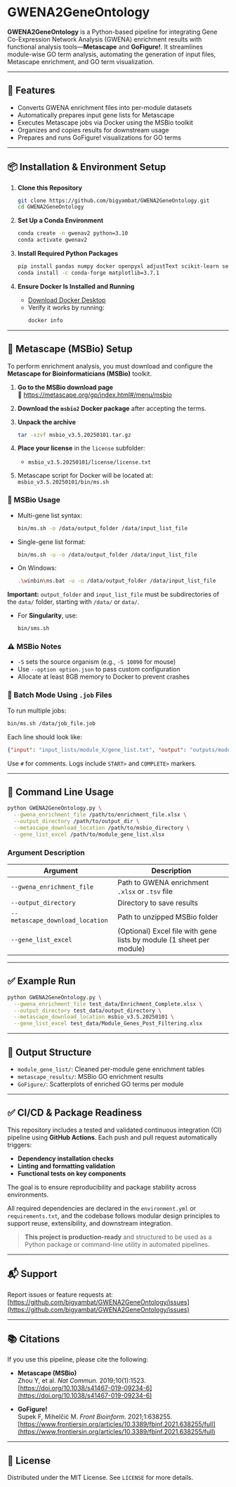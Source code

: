 
# GWENA2GeneOntology

**GWENA2GeneOntology** is a Python-based pipeline for integrating Gene Co-Expression Network Analysis (GWENA) enrichment results with functional analysis tools—**Metascape** and **GoFigure!**. It streamlines module-wise GO term analysis, automating the generation of input files, Metascape enrichment, and GO term visualization.

---

## 🔧 Features

- Converts GWENA enrichment files into per-module datasets  
- Automatically prepares input gene lists for Metascape  
- Executes Metascape jobs via Docker using the MSBio toolkit  
- Organizes and copies results for downstream usage  
- Prepares and runs GoFigure! visualizations for GO terms  

---

## 📦 Installation & Environment Setup

1. **Clone this Repository**
   ```bash
   git clone https://github.com/bigyambat/GWENA2GeneOntology.git
   cd GWENA2GeneOntology
   ```

2. **Set Up a Conda Environment**
   ```bash
   conda create -n gwenav2 python=3.10
   conda activate gwenav2
   ```

3. **Install Required Python Packages**
   ```bash
   pip install pandas numpy docker openpyxl adjustText scikit-learn seaborn
   conda install -c conda-forge matplotlib=3.7.1
   ```

4. **Ensure Docker Is Installed and Running**
   - [Download Docker Desktop](https://www.docker.com/products/docker-desktop)
   - Verify it works by running:
     ```bash
     docker info
     ```

---

## 🧬 Metascape (MSBio) Setup

To perform enrichment analysis, you must download and configure the **Metascape for Bioinformaticians (MSBio)** toolkit.

1. **Go to the MSBio download page**  
   🔗 https://metascape.org/gp/index.html#/menu/msbio

2. **Download the `msbio2` Docker package** after accepting the terms.

3. **Unpack the archive**
   ```bash
   tar -xzvf msbio_v3.5.20250101.tar.gz
   ```

4. **Place your license** in the `license` subfolder:
   - `msbio_v3.5.20250101/license/license.txt`

5. Metascape script for Docker will be located at:  
   `msbio_v3.5.20250101/bin/ms.sh`

### 🔹 MSBio Usage

- Multi-gene list syntax:
  ```bash
  bin/ms.sh -o /data/output_folder /data/input_list_file
  ```

- Single-gene list format:
  ```bash
  bin/ms.sh -u -o /data/output_folder /data/input_list_file
  ```

- On Windows:
  ```bash
  .\winbin\ms.bat -u -o /data/output_folder /data/input_list_file
  ```

**Important:** `output_folder` and `input_list_file` must be subdirectories of the `data/` folder, starting with `/data/` or `data/`.

- For **Singularity**, use:
  ```bash
  bin/sms.sh
  ```

### ⚠️ MSBio Notes

- `-S` sets the source organism (e.g., `-S 10090` for mouse)
- Use `--option option.json` to pass custom configuration
- Allocate at least 8GB memory to Docker to prevent crashes

### 🔹 Batch Mode Using `.job` Files

To run multiple jobs:

```bash
bin/ms.sh /data/job_file.job
```

Each line should look like:

```json
{"input": "input_lists/module_X/gene_list.txt", "output": "outputs/module_X", "single": true, "taxon": 10090}
```

Use `#` for comments. Logs include `START>` and `COMPLETE>` markers.

---

## 🚀 Command Line Usage

```bash
python GWENA2GeneOntology.py \
  --gwena_enrichment_file /path/to/enrichment_file.xlsx \
  --output_directory /path/to/output_dir \
  --metascape_download_location /path/to/msbio_directory \
  --gene_list_excel /path/to/module_gene_list.xlsx
```

### Argument Description

| Argument | Description |
|----------|-------------|
| `--gwena_enrichment_file` | Path to GWENA enrichment `.xlsx` or `.tsv` file |
| `--output_directory` | Directory to save results |
| `--metascape_download_location` | Path to unzipped MSBio folder |
| `--gene_list_excel` | (Optional) Excel file with gene lists by module (1 sheet per module) |

---

## ✅ Example Run

```bash
python GWENA2GeneOntology.py \
  --gwena_enrichment_file test_data/Enrichment_Complete.xlsx \
  --output_directory test_data/output_directory \
  --metascape_download_location msbio_v3.5.20250101 \
  --gene_list_excel test_data/Module_Genes_Post_Filtering.xlsx
```

---

## 📁 Output Structure

- `module_gene_list/`: Cleaned per-module gene enrichment tables  
- `metascape_results/`: MSBio GO enrichment results  
- `GoFigure/`: Scatterplots of enriched GO terms per module  

---

## ✅ CI/CD & Package Readiness

This repository includes a tested and validated continuous integration (CI) pipeline using **GitHub Actions**. Each push and pull request automatically triggers:

- **Dependency installation checks**
- **Linting and formatting validation**
- **Functional tests on key components**

The goal is to ensure reproducibility and package stability across environments.

All required dependencies are declared in the `environment.yml` or `requirements.txt`, and the codebase follows modular design principles to support reuse, extensibility, and downstream integration.

> **This project is production-ready** and structured to be used as a Python package or command-line utility in automated pipelines.

---

## 📬 Support

Report issues or feature requests at:  
[https://github.com/bigyambat/GWENA2GeneOntology/issues](https://github.com/bigyambat/GWENA2GeneOntology/issues)

---

## 📚 Citations

If you use this pipeline, please cite the following:

- **Metascape (MSBio)**  
  Zhou Y, et al. *Nat Commun.* 2019;10(1):1523.  
  [https://doi.org/10.1038/s41467-019-09234-6](https://doi.org/10.1038/s41467-019-09234-6)

- **GoFigure!**  
  Supek F, Mihelčić M. *Front Bioinform.* 2021;1:638255.  
  [https://www.frontiersin.org/articles/10.3389/fbinf.2021.638255/full](https://www.frontiersin.org/articles/10.3389/fbinf.2021.638255/full)

---

## 📄 License

Distributed under the MIT License. See `LICENSE` for more details.
